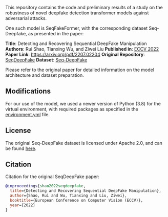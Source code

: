 This repository contains the code and preliminary results of a study on the robustness of novel deepfake detection transformer models against adversarial attacks.

One such model is SeqFakeFormer, with the corresponding dataset Seq-Deepfake, as presented in the paper:

**Title**: Detecting and Recovering Sequential DeepFake Manipulation
**Authors**: Rui Shao, Tianxing Wu, and Ziwei Liu
**Published in**: [ECCV 2022](https://eccv2022.ecva.net/)
**Paper Link**: https://arxiv.org/pdf/2207.02204
**Original Repository**: [SeqDeepFake](https://github.com/rshaojimmy/SeqDeepFake/)
**Dataset**: [Seq-DeepFake](https://huggingface.co/datasets/rshaojimmy/Seq-DeepFake)

Please refer to the original paper for detailed information on the model architecture and dataset preparation.

## Modifications
For our use of the model, we used a newer version of Python (3.8) for the virtual environment, with required packages as specified in the [environment.yml](environment.yml) file.

## License
The original Seq-DeepFake dataset is licensed under Apache 2.0, and can be found [here](https://huggingface.co/datasets/choosealicense/licenses/blob/main/markdown/apache-2.0.md).

## Citation
Citation for the original SeqDeepFake paper:

```bibtex
@inproceedings{shao2022seqdeepfake,
  title={Detecting and Recovering Sequential DeepFake Manipulation},
  author={Shao, Rui and Wu, Tianxing and Liu, Ziwei},
  booktitle={European Conference on Computer Vision (ECCV)},
  year={2022}
}
```
